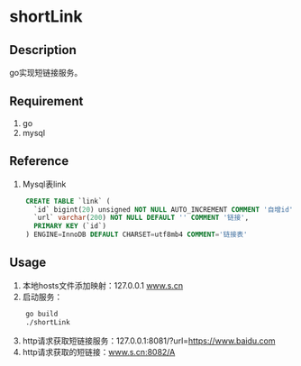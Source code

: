# shortLink

## Description
go实现短链接服务。

## Requirement
1. go
2. mysql

## Reference
1. Mysql表link
```sql
    CREATE TABLE `link` (
      `id` bigint(20) unsigned NOT NULL AUTO_INCREMENT COMMENT '自增id',
      `url` varchar(200) NOT NULL DEFAULT '' COMMENT '链接',
      PRIMARY KEY (`id`)
    ) ENGINE=InnoDB DEFAULT CHARSET=utf8mb4 COMMENT='链接表'
```

## Usage
1. 本地hosts文件添加映射：127.0.0.1 www.s.cn
2. 启动服务：
```bash
    go build
    ./shortLink
```
3. http请求获取短链接服务：127.0.0.1:8081/?url=https://www.baidu.com
4. http请求获取的短链接：www.s.cn:8082/A